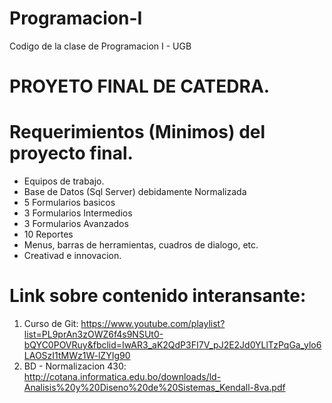 # Programacion-I
Codigo de la clase de Programacion I - UGB

# PROYETO FINAL DE CATEDRA.
# Requerimientos (Minimos) del proyecto final.
* Equipos de trabajo.
* Base de Datos (Sql Server) debidamente Normalizada
* 5 Formularios basicos
* 3 Formularios Intermedios
* 3 Formularios Avanzados
* 10 Reportes 
* Menus, barras de herramientas, cuadros de dialogo, etc.
* Creativad e innovacion.

# Link sobre contenido interansante:
1. Curso de Git: https://www.youtube.com/playlist?list=PL9prAn3zOWZ6f4s9NSUt0-bQYC0POVRuy&fbclid=IwAR3_aK2QdP3FI7V_pJ2E2Jd0YLlTzPqGa_ylo6LAOSzI1tMWz1W-lZYIg90
2. BD - Normalizacion 430: http://cotana.informatica.edu.bo/downloads/ld-Analisis%20y%20Diseno%20de%20Sistemas_Kendall-8va.pdf
